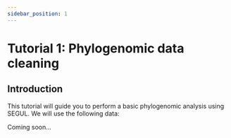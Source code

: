 ```yaml
---
sidebar_position: 1
---
```


# Tutorial 1: Phylogenomic data cleaning

## Introduction

This tutorial will guide you to perform a basic phylogenomic analysis using SEGUL. We will use the following data:

Coming soon...
